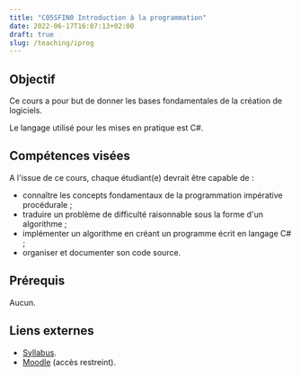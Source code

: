 ```yaml
---
title: "C05SFIN0 Introduction à la programmation"
date: 2022-06-17T16:07:13+02:00
draft: true
slug: /teaching/iprog
---
```


## Objectif

Ce cours a pour but de donner les bases fondamentales de la création de logiciels.

Le langage utilisé pour les mises en pratique est C#.

## Compétences visées

A l'issue de ce cours, chaque étudiant(e) devrait être capable de :

- connaître les concepts fondamentaux de la programmation impérative procédurale ;
- traduire un problème de difficulté raisonnable sous la forme d'un algorithme ;
- implémenter un algorithme en créant un programme écrit en langage C# ;
- organiser et documenter son code source.

## Prérequis

Aucun.

## Liens externes

- [Syllabus](https://ccc.bordeaux-inp.fr/syllabus/index.php?annee=2022&mode=consultation&chemin=65571_65569_65559_65558_65557_65556&langue=1).
- [Moodle](https://moodle.bordeaux-inp.fr/course/view.php?id=1146) (accès restreint).
